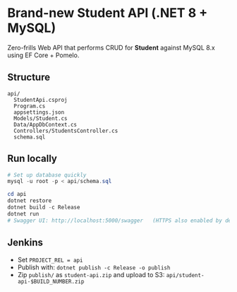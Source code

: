 # Brand-new Student API (.NET 8 + MySQL)

Zero-frills Web API that performs CRUD for **Student** against MySQL 8.x using EF Core + Pomelo.

## Structure
```
api/
  StudentApi.csproj
  Program.cs
  appsettings.json
  Models/Student.cs
  Data/AppDbContext.cs
  Controllers/StudentsController.cs
  schema.sql
```
## Run locally
```powershell
# Set up database quickly
mysql -u root -p < api/schema.sql

cd api
dotnet restore
dotnet build -c Release
dotnet run
# Swagger UI: http://localhost:5000/swagger   (HTTPS also enabled by default mapping)
```
## Jenkins
- Set `PROJECT_REL = api`
- Publish with: `dotnet publish -c Release -o publish`
- Zip `publish/` as `student-api.zip` and upload to S3: `api/student-api-$BUILD_NUMBER.zip`
